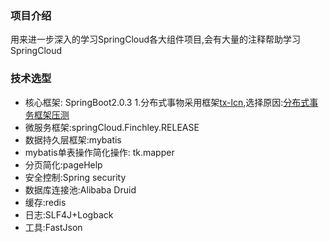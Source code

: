 ### **项目介绍**
  用来进一步深入的学习SpringCloud各大组件项目,会有大量的注释帮助学习SpringCloud

### **技术选型**
- 核心框架: SpringBoot2.0.3
    1.分布式事物采用框架[tx-lcn](https://github.com/QNJR-GROUP/EasyTransaction),选择原因:[分布式事务框架压测](http://springcloud.cn/view/374)
- 微服务框架:springCloud.Finchley.RELEASE
- 数据持久层框架:mybatis
- mybatis单表操作简化操作: tk.mapper
- 分页简化:pageHelp
- 安全控制:Spring security
- 数据库连接池:Alibaba Druid
- 缓存:redis
- 日志:SLF4J+Logback
- 工具:FastJson






